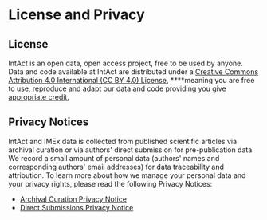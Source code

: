 # License and Privacy

## License

IntAct is an open data, open access project, free to be used by anyone. Data and code available at IntAct are distributed under a [Creative Commons Attribution 4.0 International \(CC BY 4.0\) License](https://creativecommons.org/licenses/by/4.0/),  ****meaning you are free to use, reproduce and adapt our data and code providing you give [appropriate credit.](https://wiki.creativecommons.org/wiki/License_Versions#Detailed_attribution_comparison_chart) 

## Privacy Notices

IntAct and IMEx data is collected from published scientific articles via archival curation or via authors' direct submission for pre-publication data. We record a small amount of personal data \(authors' names and corresponding authors' email addresses\) for data traceability and attribution. To learn more about how we manage your personal data and your privacy rights, please read the following Privacy Notices:

* [Archival Curation Privacy Notice](https://www.ebi.ac.uk/data-protection/privacy-notice/intact-and-imex-archival-curation)
* [Direct Submissions Privacy Notice](https://www.ebi.ac.uk/data-protection/privacy-notice/intact-and-imex-direct-submissions)

